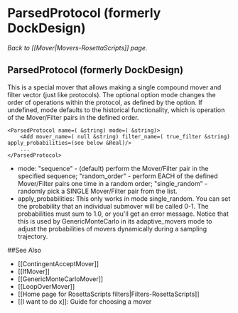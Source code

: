 # ParsedProtocol (formerly DockDesign)
*Back to [[Mover|Movers-RosettaScripts]] page.*
## ParsedProtocol (formerly DockDesign)

This is a special mover that allows making a single compound mover and filter vector (just like protocols). The optional option mode changes the order of operations within the protocol, as defined by the option. If undefined, mode defaults to the historical functionality, which is operation of the Mover/Filter pairs in the defined order.

```
<ParsedProtocol name=( &string) mode=( &string)>
    <Add mover_name=( null &string) filter_name=( true_filter &string) apply_probabilities=(see below &Real)/>
    ...
</ParsedProtocol>
```

-   mode: "sequence" - (default) perform the Mover/Filter pair in the specified sequence; "random\_order" - perform EACH of the defined Mover/Filter pairs one time in a random order; "single\_random" - randomly pick a SINGLE Mover/Filter pair from the list.
-   apply\_probabilities: This only works in mode single\_random. You can set the probability that an individual submover will be called 0-1. The probabilities must sum to 1.0, or you'll get an error message. Notice that this is used by GenericMonteCarlo in its adaptive\_movers mode to adjust the probabilities of movers dynamically during a sampling trajectory.

##See Also

* [[ContingentAcceptMover]]
* [[IfMover]]
* [[GenericMonteCarloMover]]
* [[LoopOverMover]]
* [[Home page for RosettaScripts filters|Filters-RosettaScripts]]
* [[I want to do x]]: Guide for choosing a mover
